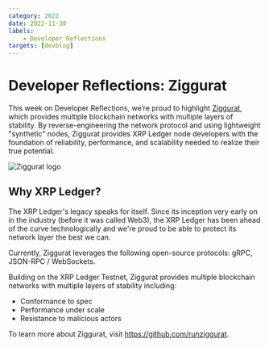 ```yaml
---
category: 2022
date: 2022-11-30
labels:
    - Developer Reflections
targets: [devblog]
---
```

# Developer Reflections: Ziggurat

This week on Developer Reflections, we’re proud to highlight [Ziggurat](https://github.com/runziggurat), which provides multiple blockchain networks with multiple layers of stability. By reverse-engineering the network protocol and using lightweight "synthetic" nodes, Ziggurat provides XRP Ledger node developers with the foundation of reliability, performance, and scalability needed to realize their true potential.

<!-- BREAK -->

![Ziggurat logo](/blog/img/devreflections-ziggurat.png)


## Why XRP Ledger?

The XRP Ledger's legacy speaks for itself. Since its inception very early on in the industry (before it was called Web3), the XRP Ledger has been ahead of the curve technologically and we're proud to be able to protect its network layer the best we can.

Currently, Ziggurat leverages the following open-source protocols: gRPC, JSON-RPC / WebSockets.

Building on the XRP Ledger Testnet, Ziggurat provides multiple blockchain networks with multiple layers of stability including:

* Conformance to spec
* Performance under scale
* Resistance to malicious actors

To learn more about Ziggurat, visit <https://github.com/runziggurat>. 